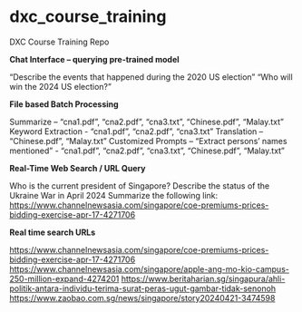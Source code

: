 # dxc_course_training
DXC Course Training Repo

**Chat Interface – querying pre-trained model**

“Describe the events that happened during the 2020 US election”
“Who will win the 2024 US election?” 


**File based Batch Processing**

Summarize – “cna1.pdf”, “cna2.pdf”, “cna3.txt”, “Chinese.pdf”, “Malay.txt”
Keyword Extraction - “cna1.pdf”, “cna2.pdf”, “cna3.txt”
Translation – “Chinese.pdf”, “Malay.txt”
Customized Prompts – “Extract persons’ names mentioned” - “cna1.pdf”, “cna2.pdf”, “cna3.txt”, “Chinese.pdf”, “Malay.txt”


**Real-Time Web Search / URL Query**

Who is the current president of Singapore?
Describe the status of the Ukraine War in April 2024
Summarize the following link: https://www.channelnewsasia.com/singapore/coe-premiums-prices-bidding-exercise-apr-17-4271706


**Real time search URLs**

https://www.channelnewsasia.com/singapore/coe-premiums-prices-bidding-exercise-apr-17-4271706
https://www.channelnewsasia.com/singapore/apple-ang-mo-kio-campus-250-million-expand-4274201
https://www.beritaharian.sg/singapura/ahli-politik-antara-individu-terima-surat-peras-ugut-gambar-tidak-senonoh
https://www.zaobao.com.sg/news/singapore/story20240421-3474598



